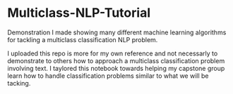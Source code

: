# Multiclass-NLP-Tutorial
Demonstration I made showing many different machine learning algorithms for tackling a multiclass classification NLP problem.  

I uploaded this repo is more for my own reference and not necessarly to demonstrate to others how to approach a multiclass classification problem involving text. I taylored this notebook towards helping my capstone group learn how to handle classification problems similar to what we will be tacking. 
